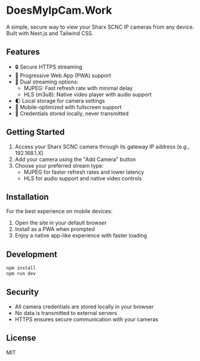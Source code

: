 # DoesMyIpCam.Work

A simple, secure way to view your Sharx SCNC IP cameras from any device. Built with Next.js and Tailwind CSS.

## Features

- 🔒 Secure HTTPS streaming
- 📱 Progressive Web App (PWA) support
- 🎥 Dual streaming options:
  - MJPEG: Fast refresh rate with minimal delay
  - HLS (m3u8): Native video player with audio support
- 🌓 Local storage for camera settings
- 📱 Mobile-optimized with fullscreen support
- 🔐 Credentials stored locally, never transmitted

## Getting Started

1. Access your Sharx SCNC camera through its gateway IP address (e.g., 192.168.1.X)
2. Add your camera using the "Add Camera" button
3. Choose your preferred stream type:
   - MJPEG for faster refresh rates and lower latency
   - HLS for audio support and native video controls

## Installation

For the best experience on mobile devices:
1. Open the site in your default browser
2. Install as a PWA when prompted
3. Enjoy a native app-like experience with faster loading

## Development

```bash
npm install
npm run dev
```

## Security

- All camera credentials are stored locally in your browser
- No data is transmitted to external servers
- HTTPS ensures secure communication with your cameras

## License

MIT
